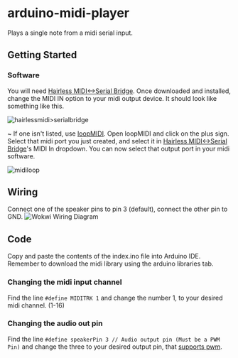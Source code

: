 # arduino-midi-player
Plays a single note from a midi serial input.
## Getting Started
### Software
You will need [Hairless MIDI<->Serial Bridge](https://projectgus.github.io/hairless-midiserial/).
Once downloaded and installed, change the MIDI IN option to your midi output device. It should look like something like this.

![hairlessmidi>serialbridge](https://i.ibb.co/rGrYbh9/r.png)

~
If one isn't listed, use [loopMIDI](https://www.tobias-erichsen.de/software/loopmidi.html).
Open loopMIDI and click on the plus sign. Select that midi port you just created, and select it in [Hairless MIDI<->Serial Bridge](https://projectgus.github.io/hairless-midiserial/)'s MIDI In dropdown. You can now select that output port in your midi software.

![midiloop](https://i.ibb.co/CBfkc5s/s.jpg)

## Wiring
Connect one of the speaker pins to pin 3 (default), connect the other pin to GND.
![Wokwi Wiring Diagram](https://i.ibb.co/dQKPyF0/w.png)

## Code
Copy and paste the contents of the index.ino file into Arduino IDE. Remember to download the midi library using the arduino libraries tab.
### Changing the midi input channel
Find the line `#define MIDITRK 1` and change the number 1, to your desired midi channel. (1-16)

### Changing the audio out pin
Find the line `#define speakerPin 3 // Audio output pin (Must be a PWM Pin)` and change the three to your desired output pin, that [supports pwm](https://www.arduino.cc/reference/en/language/functions/analog-io/analogwrite/). 
